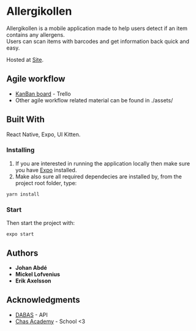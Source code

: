 # Allergikollen

Allergikollen is a mobile application made to help users detect if an item contains any allergens.<br>
Users can scan items with barcodes and get information back quick and easy.

Hosted at [Site]().

## Agile workflow

 - [KanBan board](https://trello.com/b/SBja8TXk/kanban-template) - Trello
 - Other agile workflow related material can be found in ./assets/

## Built With

React Native, Expo, UI Kitten.

### Installing

1. If you are interested in running the application locally then make sure you have [Expo](https://docs.expo.io/) installed.
2. Make also sure all required dependecies are installed by,
   from the project root folder, type:

```
yarn install
```

### Start

Then start the project with:

```
expo start
```

## Authors

- **Johan Abdé**
- **Mickel Lofvenius**
- **Erik Axelsson**

## Acknowledgments

- [DABAS](https://dabas.com) - API
- [Chas Academy](https://chasacademy.se/) - School <3
